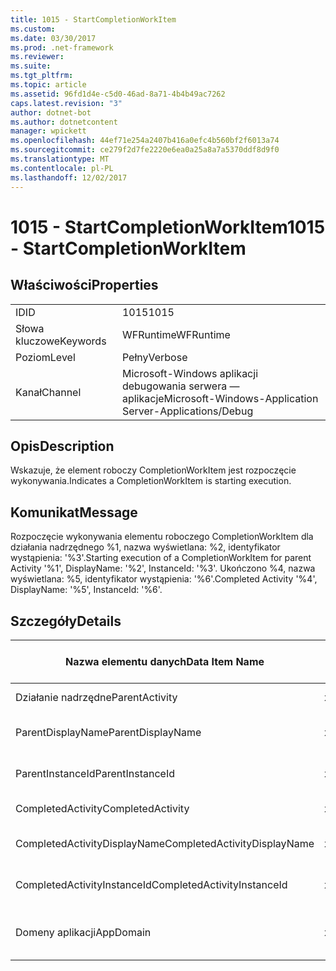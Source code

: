 ```yaml
---
title: 1015 - StartCompletionWorkItem
ms.custom: 
ms.date: 03/30/2017
ms.prod: .net-framework
ms.reviewer: 
ms.suite: 
ms.tgt_pltfrm: 
ms.topic: article
ms.assetid: 96fd1d4e-c5d0-46ad-8a71-4b4b49ac7262
caps.latest.revision: "3"
author: dotnet-bot
ms.author: dotnetcontent
manager: wpickett
ms.openlocfilehash: 44ef71e254a2407b416a0efc4b560bf2f6013a74
ms.sourcegitcommit: ce279f2d7fe2220e6ea0a25a8a7a5370ddf8d9f0
ms.translationtype: MT
ms.contentlocale: pl-PL
ms.lasthandoff: 12/02/2017
---
```

# <a name="1015---startcompletionworkitem"></a><span data-ttu-id="5e43d-102">1015 - StartCompletionWorkItem</span><span class="sxs-lookup"><span data-stu-id="5e43d-102">1015 - StartCompletionWorkItem</span></span>
## <a name="properties"></a><span data-ttu-id="5e43d-103">Właściwości</span><span class="sxs-lookup"><span data-stu-id="5e43d-103">Properties</span></span>  
  
|||  
|-|-|  
|<span data-ttu-id="5e43d-104">ID</span><span class="sxs-lookup"><span data-stu-id="5e43d-104">ID</span></span>|<span data-ttu-id="5e43d-105">1015</span><span class="sxs-lookup"><span data-stu-id="5e43d-105">1015</span></span>|  
|<span data-ttu-id="5e43d-106">Słowa kluczowe</span><span class="sxs-lookup"><span data-stu-id="5e43d-106">Keywords</span></span>|<span data-ttu-id="5e43d-107">WFRuntime</span><span class="sxs-lookup"><span data-stu-id="5e43d-107">WFRuntime</span></span>|  
|<span data-ttu-id="5e43d-108">Poziom</span><span class="sxs-lookup"><span data-stu-id="5e43d-108">Level</span></span>|<span data-ttu-id="5e43d-109">Pełny</span><span class="sxs-lookup"><span data-stu-id="5e43d-109">Verbose</span></span>|  
|<span data-ttu-id="5e43d-110">Kanał</span><span class="sxs-lookup"><span data-stu-id="5e43d-110">Channel</span></span>|<span data-ttu-id="5e43d-111">Microsoft-Windows aplikacji debugowania serwera — aplikacje</span><span class="sxs-lookup"><span data-stu-id="5e43d-111">Microsoft-Windows-Application Server-Applications/Debug</span></span>|  
  
## <a name="description"></a><span data-ttu-id="5e43d-112">Opis</span><span class="sxs-lookup"><span data-stu-id="5e43d-112">Description</span></span>  
 <span data-ttu-id="5e43d-113">Wskazuje, że element roboczy CompletionWorkItem jest rozpoczęcie wykonywania.</span><span class="sxs-lookup"><span data-stu-id="5e43d-113">Indicates a CompletionWorkItem is starting execution.</span></span>  
  
## <a name="message"></a><span data-ttu-id="5e43d-114">Komunikat</span><span class="sxs-lookup"><span data-stu-id="5e43d-114">Message</span></span>  
 <span data-ttu-id="5e43d-115">Rozpoczęcie wykonywania elementu roboczego CompletionWorkItem dla działania nadrzędnego %1, nazwa wyświetlana: %2, identyfikator wystąpienia: '%3'.</span><span class="sxs-lookup"><span data-stu-id="5e43d-115">Starting execution of a CompletionWorkItem for parent Activity '%1', DisplayName: '%2', InstanceId: '%3'.</span></span> <span data-ttu-id="5e43d-116">Ukończono %4, nazwa wyświetlana: %5, identyfikator wystąpienia: '%6'.</span><span class="sxs-lookup"><span data-stu-id="5e43d-116">Completed Activity '%4', DisplayName: '%5', InstanceId: '%6'.</span></span>  
  
## <a name="details"></a><span data-ttu-id="5e43d-117">Szczegóły</span><span class="sxs-lookup"><span data-stu-id="5e43d-117">Details</span></span>  
  
|<span data-ttu-id="5e43d-118">Nazwa elementu danych</span><span class="sxs-lookup"><span data-stu-id="5e43d-118">Data Item Name</span></span>|<span data-ttu-id="5e43d-119">Typ elementu danych</span><span class="sxs-lookup"><span data-stu-id="5e43d-119">Data Item Type</span></span>|<span data-ttu-id="5e43d-120">Opis</span><span class="sxs-lookup"><span data-stu-id="5e43d-120">Description</span></span>|  
|--------------------|--------------------|-----------------|  
|<span data-ttu-id="5e43d-121">Działanie nadrzędne</span><span class="sxs-lookup"><span data-stu-id="5e43d-121">ParentActivity</span></span>|<span data-ttu-id="5e43d-122">xs:String</span><span class="sxs-lookup"><span data-stu-id="5e43d-122">xs:string</span></span>|<span data-ttu-id="5e43d-123">Nazwa typu działania nadrzędnego.</span><span class="sxs-lookup"><span data-stu-id="5e43d-123">The type name of the parent activity.</span></span>|  
|<span data-ttu-id="5e43d-124">ParentDisplayName</span><span class="sxs-lookup"><span data-stu-id="5e43d-124">ParentDisplayName</span></span>|<span data-ttu-id="5e43d-125">xs:String</span><span class="sxs-lookup"><span data-stu-id="5e43d-125">xs:string</span></span>|<span data-ttu-id="5e43d-126">Nazwa wyświetlana działania nadrzędnego.</span><span class="sxs-lookup"><span data-stu-id="5e43d-126">The display name of the parent activity.</span></span>|  
|<span data-ttu-id="5e43d-127">ParentInstanceId</span><span class="sxs-lookup"><span data-stu-id="5e43d-127">ParentInstanceId</span></span>|<span data-ttu-id="5e43d-128">xs:String</span><span class="sxs-lookup"><span data-stu-id="5e43d-128">xs:string</span></span>|<span data-ttu-id="5e43d-129">Identyfikator wystąpienia działania nadrzędnego.</span><span class="sxs-lookup"><span data-stu-id="5e43d-129">The instance id of the parent activity.</span></span>|  
|<span data-ttu-id="5e43d-130">CompletedActivity</span><span class="sxs-lookup"><span data-stu-id="5e43d-130">CompletedActivity</span></span>|<span data-ttu-id="5e43d-131">xs:String</span><span class="sxs-lookup"><span data-stu-id="5e43d-131">xs:string</span></span>|<span data-ttu-id="5e43d-132">Nazwa typu działania ukończone.</span><span class="sxs-lookup"><span data-stu-id="5e43d-132">The type name of the completed activity.</span></span>|  
|<span data-ttu-id="5e43d-133">CompletedActivityDisplayName</span><span class="sxs-lookup"><span data-stu-id="5e43d-133">CompletedActivityDisplayName</span></span>|<span data-ttu-id="5e43d-134">xs:String</span><span class="sxs-lookup"><span data-stu-id="5e43d-134">xs:string</span></span>|<span data-ttu-id="5e43d-135">Nazwa wyświetlana ukończonego działania.</span><span class="sxs-lookup"><span data-stu-id="5e43d-135">The display name of the completed activity.</span></span>|  
|<span data-ttu-id="5e43d-136">CompletedActivityInstanceId</span><span class="sxs-lookup"><span data-stu-id="5e43d-136">CompletedActivityInstanceId</span></span>|<span data-ttu-id="5e43d-137">xs:String</span><span class="sxs-lookup"><span data-stu-id="5e43d-137">xs:string</span></span>|<span data-ttu-id="5e43d-138">Identyfikator wystąpienia działania ukończone.</span><span class="sxs-lookup"><span data-stu-id="5e43d-138">The instance id of the completed activity.</span></span>|  
|<span data-ttu-id="5e43d-139">Domeny aplikacji</span><span class="sxs-lookup"><span data-stu-id="5e43d-139">AppDomain</span></span>|<span data-ttu-id="5e43d-140">xs:String</span><span class="sxs-lookup"><span data-stu-id="5e43d-140">xs:string</span></span>|<span data-ttu-id="5e43d-141">Długość ciągu zwróconego przez AppDomain.CurrentDomain.FriendlyName.</span><span class="sxs-lookup"><span data-stu-id="5e43d-141">The string returned by AppDomain.CurrentDomain.FriendlyName.</span></span>|
